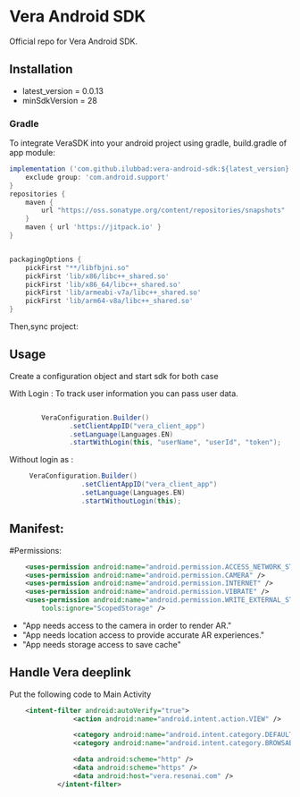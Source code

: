 # Vera Android SDK 

Official repo for Vera Android SDK.

## Installation
- latest_version = 0.0.13
- minSdkVersion = 28

### Gradle

To integrate VeraSDK into your android project using gradle, build.gradle of app module:

```groovy
implementation ('com.github.ilubbad:vera-android-sdk:${latest_version}') {
    exclude group: 'com.android.support'
}
repositories {
    maven {
        url "https://oss.sonatype.org/content/repositories/snapshots"
    }
    maven { url 'https://jitpack.io' }
}


packagingOptions {
    pickFirst "**/libfbjni.so"
    pickFirst 'lib/x86/libc++_shared.so'
    pickFirst 'lib/x86_64/libc++_shared.so'
    pickFirst 'lib/armeabi-v7a/libc++_shared.so'
    pickFirst 'lib/arm64-v8a/libc++_shared.so'
}
```

Then,sync project:


## Usage 
  Create a configuration object and start sdk  for both case 


With Login :
    To track user information you can  pass user data.

```groovy

        VeraConfiguration.Builder()
               .setClientAppID("vera_client_app")
               .setLanguage(Languages.EN)
               .startWithLogin(this, "userName", "userId", "token");
```
Without login as :

```groovy
     VeraConfiguration.Builder()
                  .setClientAppID("vera_client_app")
                  .setLanguage(Languages.EN)
                  .startWithoutLogin(this);
```

## Manifest: 

#Permissions: 

```xml
    <uses-permission android:name="android.permission.ACCESS_NETWORK_STATE" />
    <uses-permission android:name="android.permission.CAMERA" />
    <uses-permission android:name="android.permission.INTERNET" />
    <uses-permission android:name="android.permission.VIBRATE" />
    <uses-permission android:name="android.permission.WRITE_EXTERNAL_STORAGE"
        tools:ignore="ScopedStorage" />

```
* "App needs access to the camera in order to render AR."
* "App needs location access to provide accurate AR experiences."
* "App needs storage access to save cache"

## Handle  Vera deeplink 
 Put the following code to Main Activity 

```xml   
    <intent-filter android:autoVerify="true">
                <action android:name="android.intent.action.VIEW" />

                <category android:name="android.intent.category.DEFAULT" />
                <category android:name="android.intent.category.BROWSABLE" />

                <data android:scheme="http" />
                <data android:scheme="https" />
                <data android:host="vera.resonai.com" />
            </intent-filter>
```
